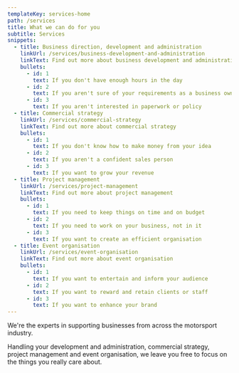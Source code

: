 ```yaml
---
templateKey: services-home
path: /services
title: What we can do for you
subtitle: Services
snippets: 
  - title: Business direction, development and administration
    linkUrl: /services/business-development-and-administration
    linkText: Find out more about business development and administration
    bullets: 
      - id: 1
        text: If you don't have enough hours in the day
      - id: 2
        text: If you aren't sure of your requirements as a business owner
      - id: 3
        text: If you aren't interested in paperwork or policy
  - title: Commercial strategy
    linkUrl: /services/commercial-strategy
    linkText: Find out more about commercial strategy
    bullets: 
      - id: 1
        text: If you don't know how to make money from your idea
      - id: 2
        text: If you aren't a confident sales person
      - id: 3
        text: If you want to grow your revenue
  - title: Project management
    linkUrl: /services/project-management
    linkText: Find out more about project management
    bullets: 
      - id: 1
        text: If you need to keep things on time and on budget
      - id: 2
        text: If you need to work on your business, not in it
      - id: 3
        text: If you want to create an efficient organisation
  - title: Event organisation
    linkUrl: /services/event-organisation
    linkText: Find out more about event organisation
    bullets: 
      - id: 1
        text: If you want to entertain and inform your audience
      - id: 2
        text: If you want to reward and retain clients or staff
      - id: 3
        text: If you want to enhance your brand
---
```


We're the experts in supporting businesses from across the motorsport industry.

Handling your development and administration, commercial strategy, project management and event organisation, we leave you free to focus on the things you really care about.
